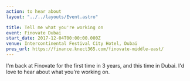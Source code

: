 ```yaml
---
action: to hear about
layout: "../../layouts/Event.astro"

title: Tell me what you're working on
event: Finovate Dubai
start_date: 2017-12-04T00:00:00.000Z
venue: Intercontinental Festival City Hotel, Dubai
pres_url: https://finance.knect365.com/finovate-middle-east/
---
```


I'm back at Finovate for the first time in 3 years, and this time in Dubai. I'd love to hear about what you're working on.
